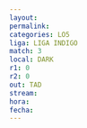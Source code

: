 ```yaml
---
layout: 
permalink: 
categories: LO5
liga: LIGA INDIGO
match: 3
local: DARK
r1: 0
r2: 0
out: TAD
stream: 
hora: 
fecha:
---
```


